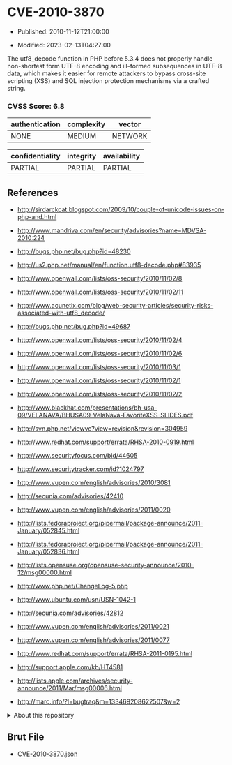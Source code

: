 # CVE-2010-3870

- Published: 2010-11-12T21:00:00

- Modified: 2023-02-13T04:27:00

The utf8_decode function in PHP before 5.3.4 does not properly handle non-shortest form UTF-8 encoding and ill-formed subsequences in UTF-8 data, which makes it easier for remote attackers to bypass cross-site scripting (XSS) and SQL injection protection mechanisms via a crafted string.

### CVSS Score: **6.8**

| authentication | complexity | vector |
| --- | --- | --- |
| NONE | MEDIUM | NETWORK |

| confidentiality | integrity | availability |
| --- | --- | --- |
| PARTIAL | PARTIAL | PARTIAL |

## References

* http://sirdarckcat.blogspot.com/2009/10/couple-of-unicode-issues-on-php-and.html

* http://www.mandriva.com/en/security/advisories?name=MDVSA-2010:224

* http://bugs.php.net/bug.php?id=48230

* http://us2.php.net/manual/en/function.utf8-decode.php#83935

* http://www.openwall.com/lists/oss-security/2010/11/02/8

* http://www.openwall.com/lists/oss-security/2010/11/02/11

* http://www.acunetix.com/blog/web-security-articles/security-risks-associated-with-utf8_decode/

* http://bugs.php.net/bug.php?id=49687

* http://www.openwall.com/lists/oss-security/2010/11/02/4

* http://www.openwall.com/lists/oss-security/2010/11/02/6

* http://www.openwall.com/lists/oss-security/2010/11/03/1

* http://www.openwall.com/lists/oss-security/2010/11/02/1

* http://www.openwall.com/lists/oss-security/2010/11/02/2

* http://www.blackhat.com/presentations/bh-usa-09/VELANAVA/BHUSA09-VelaNava-FavoriteXSS-SLIDES.pdf

* http://svn.php.net/viewvc?view=revision&revision=304959

* http://www.redhat.com/support/errata/RHSA-2010-0919.html

* http://www.securityfocus.com/bid/44605

* http://www.securitytracker.com/id?1024797

* http://www.vupen.com/english/advisories/2010/3081

* http://secunia.com/advisories/42410

* http://www.vupen.com/english/advisories/2011/0020

* http://lists.fedoraproject.org/pipermail/package-announce/2011-January/052845.html

* http://lists.fedoraproject.org/pipermail/package-announce/2011-January/052836.html

* http://lists.opensuse.org/opensuse-security-announce/2010-12/msg00000.html

* http://www.php.net/ChangeLog-5.php

* http://www.ubuntu.com/usn/USN-1042-1

* http://secunia.com/advisories/42812

* http://www.vupen.com/english/advisories/2011/0021

* http://www.vupen.com/english/advisories/2011/0077

* http://www.redhat.com/support/errata/RHSA-2011-0195.html

* http://support.apple.com/kb/HT4581

* http://lists.apple.com/archives/security-announce/2011/Mar/msg00006.html

* http://marc.info/?l=bugtraq&m=133469208622507&w=2

<details>
<summary>About this repository</summary> 

  This repository is part of the project [Live Hack CVE](https://github.com/Live-Hack-CVE). Main website can be found [www.live-hack.org](https://www.live-hack.org) 
  
  Made by [Sn0wAlice](https://github.com/Sn0wAlice) for the people that care about security and need to have a feed of the latest CVEs. Hope you enjoy it, don't forget to star the repo and follow me on [Twitter](https://twitter.com/Sn0wAlice) and [Github](https://github.com/Sn0wAlice). And that is my [personnal website](https://www.alice-snow.me/)

  - [Home Page](https://github.com/Live-Hack-CVE)
  - [Framework](https://github.com/Live-Hack-CVE/cve-framework)
  - [CVE database](https://github.com/Live-Hack-CVE/full_database)
  - [Changelog](https://github.com/Live-Hack-CVE/Changelog)
</details>

## Brut File

* [CVE-2010-3870.json](https://raw.githubusercontent.com/Live-Hack-CVE/full_database/main/cves/2010/CVE-2010-3870.json)

